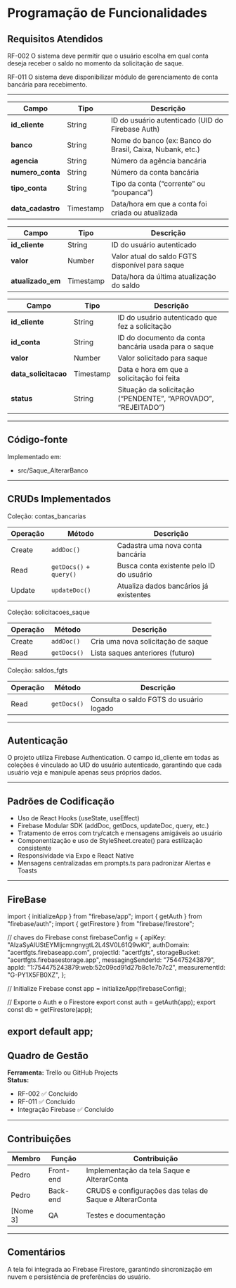 #  Programação de Funcionalidades

## Requisitos Atendidos

RF-002
O sistema deve permitir que o usuário escolha em qual conta deseja receber o saldo no momento da solicitação de saque.


RF-011
O sistema deve disponibilizar módulo de gerenciamento de conta bancária para recebimento.



---

| Campo             | Tipo      | Descrição                                                |
| ----------------- | --------- | -------------------------------------------------------- |
| **id_cliente**    | String    | ID do usuário autenticado (UID do Firebase Auth)         |
| **banco**         | String    | Nome do banco (ex: Banco do Brasil, Caixa, Nubank, etc.) |
| **agencia**       | String    | Número da agência bancária                               |
| **numero_conta**  | String    | Número da conta bancária                                 |
| **tipo_conta**    | String    | Tipo da conta (“corrente” ou “poupanca”)                 |
| **data_cadastro** | Timestamp | Data/hora em que a conta foi criada ou atualizada        |


| Campo             | Tipo      | Descrição                                       |
| ----------------- | --------- | ----------------------------------------------- |
| **id_cliente**    | String    | ID do usuário autenticado                       |
| **valor**         | Number    | Valor atual do saldo FGTS disponível para saque |
| **atualizado_em** | Timestamp | Data/hora da última atualização do saldo        |


| Campo                | Tipo      | Descrição                                                     |
| -------------------- | --------- | ------------------------------------------------------------- |
| **id_cliente**       | String    | ID do usuário autenticado que fez a solicitação               |
| **id_conta**         | String    | ID do documento da conta bancária usada para o saque          |
| **valor**            | Number    | Valor solicitado para saque                                   |
| **data_solicitacao** | Timestamp | Data e hora em que a solicitação foi feita                    |
| **status**           | String    | Situação da solicitação (“PENDENTE”, “APROVADO”, “REJEITADO”) |



---

## Código-fonte
Implementado em:
 - src/Saque_AlterarBanco

---

## CRUDs Implementados

Coleção: contas_bancarias

| Operação | Método                  | Descrição                                |
| -------- | ----------------------- | ---------------------------------------- |
| Create   | `addDoc()`              | Cadastra uma nova conta bancária         |
| Read     | `getDocs()` + `query()` | Busca conta existente pelo ID do usuário |
| Update   | `updateDoc()`           | Atualiza dados bancários já existentes   |

Coleção: solicitacoes_saque

| Operação | Método      | Descrição                          |
| -------- | ----------- | ---------------------------------- |
| Create   | `addDoc()`  | Cria uma nova solicitação de saque |
| Read     | `getDocs()` | Lista saques anteriores (futuro)   |

Coleção: saldos_fgts

| Operação | Método      | Descrição                               |
| -------- | ----------- | --------------------------------------- |
| Read     | `getDocs()` | Consulta o saldo FGTS do usuário logado |



---

## Autenticação
O projeto utiliza Firebase Authentication.
O campo id_cliente em todas as coleções é vinculado ao UID do usuário autenticado, garantindo que cada usuário veja e manipule apenas seus próprios dados.

---

## Padrões de Codificação
- Uso de React Hooks (useState, useEffect)
- Firebase Modular SDK (addDoc, getDocs, updateDoc, query, etc.)
- Tratamento de erros com try/catch e mensagens amigáveis ao usuário
- Componentização e uso de StyleSheet.create() para estilização consistente
- Responsividade via Expo e React Native
- Mensagens centralizadas em prompts.ts para padronizar Alertas e Toasts

---

## FireBase 
import { initializeApp } from "firebase/app";
import { getAuth } from "firebase/auth";
import { getFirestore } from "firebase/firestore";

// chaves do Firebase
const firebaseConfig = {
  apiKey: "AIzaSyAlUStEYMljcmngnygtL2L4SV0L61Q9wKI",
  authDomain: "acertfgts.firebaseapp.com",
  projectId: "acertfgts",
  storageBucket: "acertfgts.firebasestorage.app",
  messagingSenderId: "754475243879",
  appId: "1:754475243879:web:52c09cd91d27b8c1e7b7c2",
  measurementId: "G-PY1X5FB0XZ",
};

// Initialize Firebase
const app = initializeApp(firebaseConfig);

// Exporte o Auth e o Firestore
export const auth = getAuth(app);
export const db = getFirestore(app);

export default app;
---

## Quadro de Gestão
**Ferramenta:** Trello ou GitHub Projects  
**Status:**
- RF-002 ✅ Concluído  
- RF-011 ✅ Concluído  
- Integração Firebase ✅ Concluído  

---

## Contribuições
| Membro | Função | Contribuição |
|---------|--------|--------------|
| Pedro | Front-end | Implementação da tela Saque e AlterarConta |
| Pedro | Back-end | CRUDS e configurações das telas de Saque e AlterarConta |
| [Nome 3] | QA | Testes e documentação |

---

## Comentários
A tela foi integrada ao Firebase Firestore, garantindo sincronização em nuvem e persistência de preferências do usuário.

